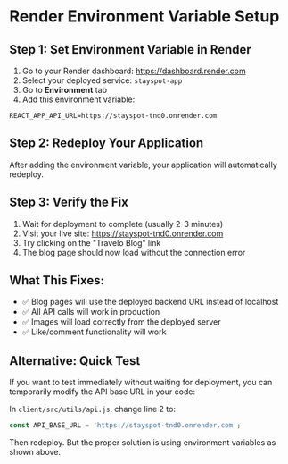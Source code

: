 # Render Environment Variable Setup

## **Step 1: Set Environment Variable in Render**

1. Go to your Render dashboard: https://dashboard.render.com
2. Select your deployed service: `stayspot-app`
3. Go to **Environment** tab
4. Add this environment variable:

```
REACT_APP_API_URL=https://stayspot-tnd0.onrender.com
```

## **Step 2: Redeploy Your Application**

After adding the environment variable, your application will automatically redeploy.

## **Step 3: Verify the Fix**

1. Wait for deployment to complete (usually 2-3 minutes)
2. Visit your live site: https://stayspot-tnd0.onrender.com
3. Try clicking on the "Travelo Blog" link
4. The blog page should now load without the connection error

## **What This Fixes:**

- ✅ Blog pages will use the deployed backend URL instead of localhost
- ✅ All API calls will work in production
- ✅ Images will load correctly from the deployed server
- ✅ Like/comment functionality will work

## **Alternative: Quick Test**

If you want to test immediately without waiting for deployment, you can temporarily modify the API base URL in your code:

In `client/src/utils/api.js`, change line 2 to:
```javascript
const API_BASE_URL = 'https://stayspot-tnd0.onrender.com';
```

Then redeploy. But the proper solution is using environment variables as shown above. 
